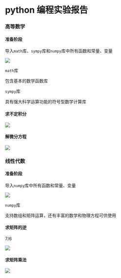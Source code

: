 # python 编程实验报告

### 高等数学

#### 准备阶段

导入`math`库、`sympy`库和`numpy`库中所有函数和常量、变量

![](http://m.qpic.cn/psb?/V10TtYkp2MvHv1/kk0vARdFA6jEZxzX38CQe8ma*EH4s3fYmbBKOHrqaAg!/b/dFQBAAAAAAAA&bo=yASqAQAAAAARF0c!&rf=viewer_4)

`math`库

包含基本的数学函数库

`sympy`库

具有强大科学运算功能的符号型数学计算库

#### 求不定积分

![](http://m.qpic.cn/psb?/V10TtYkp2MvHv1/ychHpkndakWxgHUpZC1PkssGEOGC9Xyw8Om0R43lKco!/b/dD4BAAAAAAAA&bo=wwSsAQAAAAARF0o!&rf=viewer_4)

####  解微分方程

![](http://m.qpic.cn/psb?/V10TtYkp2MvHv1/ZTMpcJLYShCI56VDtBqQHXKr3otMkWQo0q8zMVs*IyI!/b/dFQBAAAAAAAA&bo=xwSTAQAAAAARF3E!&rf=viewer_4)

### 线性代数

#### 准备阶段

导入`numpy`库中所有函数和常量、变量

![](http://m.qpic.cn/psb?/V10TtYkp2MvHv1/sqalwUPgPWaXqKGdEQMkahPQ0RbjNibnfzv1kklPD3A!/b/dFIBAAAAAAAA&bo=wgSGAQAAAAARF2E!&rf=viewer_4)

`numpy`库

支持数组和矩阵运算，还有丰富的数学和物理方程可供使用


#### 求矩阵的逆

7/6

![](http://m.qpic.cn/psb?/V10TtYkp2MvHv1/xCWF8Quckv1n*NGooaFt7yrEtLynpIBXLCK6aHL0gPE!/b/dC8BAAAAAAAA&bo=xgSsAQAAAAARF08!&rf=viewer_4)

#### 求矩阵乘法

![](http://m.qpic.cn/psb?/V10TtYkp2MvHv1/bWYfzK9i8Dl8tBBHKce0WZC*C6JOcI1A5D4W1VZLLPI!/b/dC4BAAAAAAAA&bo=xgTAAQAAAAARFyM!&rf=viewer_4)





